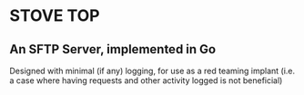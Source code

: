# STOVE TOP #

## An SFTP Server, implemented in Go ##

Designed with minimal (if any) logging, for use as a red teaming implant (i.e. a case where having requests and other activity logged is not beneficial)